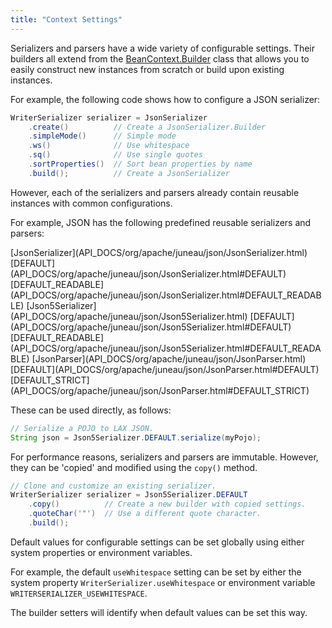 ```yaml
---
title: "Context Settings"
---
```


Serializers and parsers have a wide variety of configurable settings.
Their builders all extend from the [BeanContext.Builder](API_DOCS/org/apache/juneau/BeanContext/Builder.html) class
that allows you to easily construct new instances from scratch or build upon existing instances.

For example, the following code shows how to configure a JSON serializer:

```java
WriterSerializer serializer = JsonSerializer
    .create()          // Create a JsonSerializer.Builder
    .simpleMode()      // Simple mode
    .ws()              // Use whitespace
    .sq()              // Use single quotes
    .sortProperties()  // Sort bean properties by name
    .build();          // Create a JsonSerializer
```

However, each of the serializers and parsers already contain reusable instances with common configurations.

For example, JSON has the following predefined reusable serializers and parsers:

<tree>
<node-0><java-class>[JsonSerializer](API_DOCS/org/apache/juneau/json/JsonSerializer.html)</java-class></node-0>
<node-1><javac-field>[DEFAULT](API_DOCS/org/apache/juneau/json/JsonSerializer.html#DEFAULT)</javac-field><javac-field>[DEFAULT_READABLE](API_DOCS/org/apache/juneau/json/JsonSerializer.html#DEFAULT_READABLE)</javac-field></node-1>
<node-0><java-class>[Json5Serializer](API_DOCS/org/apache/juneau/json/Json5Serializer.html)</java-class></node-0>
<node-1><javac-field>[DEFAULT](API_DOCS/org/apache/juneau/json/Json5Serializer.html#DEFAULT)</javac-field> <javac-field>[DEFAULT_READABLE](API_DOCS/org/apache/juneau/json/Json5Serializer.html#DEFAULT_READABLE)</javac-field></node-1>
<node-0><java-class>[JsonParser](API_DOCS/org/apache/juneau/json/JsonParser.html)</java-class></node-0>
<node-1><javac-field>[DEFAULT](API_DOCS/org/apache/juneau/json/JsonParser.html#DEFAULT)</javac-field> <javac-field>[DEFAULT_STRICT](API_DOCS/org/apache/juneau/json/JsonParser.html#DEFAULT_STRICT)</javac-field></node-1>
</tree>

These can be used directly, as follows:

```java
// Serialize a POJO to LAX JSON.
String json = Json5Serializer.DEFAULT.serialize(myPojo);
```

For performance reasons, serializers and parsers are immutable.
However, they can be 'copied' and modified using the `copy()` method.

```java
// Clone and customize an existing serializer.
WriterSerializer serializer = Json5Serializer.DEFAULT
    .copy()          // Create a new builder with copied settings.
    .quoteChar('"')  // Use a different quote character.
    .build();
```

Default values for configurable settings can be set globally using either system properties or environment variables.

For example, the default `useWhitespace` setting can be set by either the system property
`WriterSerializer.useWhitespace` or environment variable `WRITERSERIALIZER_USEWHITESPACE`.

The builder setters will identify when default values can be set this way.
